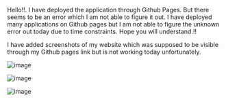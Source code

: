 Hello!!. I have deployed the application through Github Pages. But there seems to be an error which I am not able to figure it out. I have deployed many applications on Github pages but I am not able to figure the unknown error out today due to time constraints. Hope you will understand.!!

I have added screenshots of my website which was supposed to be visible through my Github pages link but is not working today unfortunately. 

![image](https://user-images.githubusercontent.com/63003762/126043026-0d6f9474-e5bc-474a-8cd4-98f419c02d6e.png)

![image](https://user-images.githubusercontent.com/63003762/126043027-e97a695e-98eb-40e9-b319-ccf9eb207a11.png)

![image](https://user-images.githubusercontent.com/63003762/126043032-f5955441-8f31-445c-a79d-6f8dd33ae81f.png)
